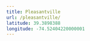 ```yaml
---
title: Pleasantville
url: /pleasantville/
latitude: 39.3898388
longitude: -74.52404220000001
---
```

